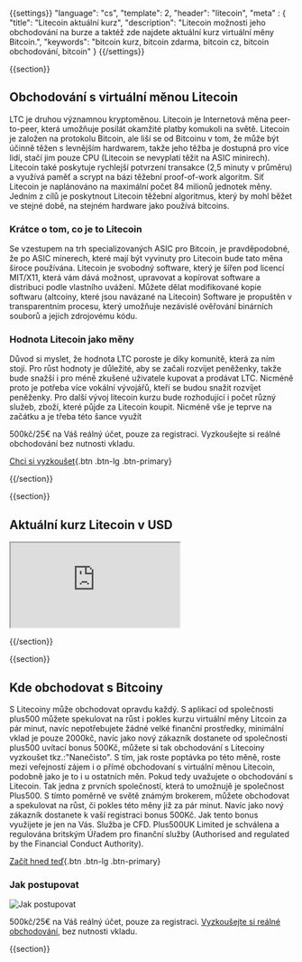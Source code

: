 {{settings}}
  "language": "cs",
  "template": 2,
  "header": "litecoin",
  "meta" : {
    "title": "Litecoin aktuální kurz",
    "description": "Litecoin možnosti jeho obchodování na burze a taktéž zde najdete aktuální kurz virtuální měny Bitcoin.",
    "keywords": "bitcoin kurz, bitcoin zdarma, bitcoin cz, bitcoin obchodování, bitcoin"
  }
{{/settings}}

{{section}}

## Obchodování s virtuální měnou Litecoin

LTC je druhou významnou kryptoměnou. Litecoin je Internetová měna peer-to-peer, která umožňuje posílát okamžité platby komukoli na světě. Litecoin je založen na protokolu Bitcoin, ale liší se od Bitcoinu v tom, že může být účinně těžen s levnějším hardwarem, takže jeho těžba je dostupná pro více lidí, stačí jim pouze CPU (Litecoin se nevyplatí těžit na ASIC minirech). Litecoin také poskytuje rychlejší potvrzení transakce (2,5 minuty v průměru) a využívá paměť a scrypt na bázi těžební proof-of-work algoritm. Síť Litecoin je naplánováno na maximální počet 84 milionů jednotek měny. Jedním z cílů je poskytnout Litecoin těžební algoritmus, který by mohl běžet ve stejné době, na stejném hardware jako používá bitcoins.

### Krátce o tom, co je to Litecoin

Se vzestupem na trh specializovaných ASIC pro Bitcoin, je pravděpodobné, že po ASIC minerech, které mají být vyvinuty pro Litecoin bude tato měna široce používána. Litecoin je svobodný software, který je šířen pod licencí MIT/X11, která vám dává možnost, upravovat a kopírovat software a distribuci podle vlastního uvážení. Můžete dělat modifikované kopie softwaru (altcoiny, které jsou navázané na Litecoin) Software je propuštěn v transparentním procesu, který umožňuje nezávislé ověřování binárních souborů a jejich zdrojovému kódu.

### Hodnota Litecoin jako měny

Důvod si myslet, že hodnota LTC poroste je díky komunitě, která za ním stojí. Pro růst hodnoty je důležité, aby se začali rozvíjet peněženky, takže bude snažší i pro méně zkušené uživatele kupovat a prodávat LTC. Nicméně proto je potřeba více vokální vývojářů, kteří se budou snažit rozvíjet peněženky. Pro další vývoj litecoin kurzu bude rozhodující i počet různý služeb, zboží, které půjde za Litecoin koupit. Nicméně vše je teprve na začátku a je třeba této šance využít

500kč/25€ na Váš reálný účet, pouze za registraci. Vyzkoušejte si reálné obchodování bez nutnosti vkladu.

[Chci si vyzkoušet](http://www.plus500.com/cs/StartTrading.aspx?id=66349&pl=2){.btn .btn-lg .btn-primary}

{{/section}}

{{section}}

## Aktuální kurz Litecoin v USD

<div class="container kurz">
<a href="http://www.plus500.com/cs/StartTrading.aspx?id=66349&tags=litecoin&pl=2"></a>
<a href="http://www.plus500.com/cs/StartTrading.aspx?id=66349&tags=litecoin&pl=2"></a>
<iframe src="http://marketools.plus500.com/Widgets/InstrumentChartContainer?hl=cs&cty=CZ&id=66349&tags=widg+chart+litecoin&pl=2&instSymb=LTCUSD"></iframe>
</div>

{{/section}}

{{section}}

## Kde obchodovat s Bitcoiny

S Litecoiny může obchodovat opravdu každý. S aplikací od společnosti plus500 můžete spekulovat na růst i pokles kurzu virtuální měny Litcoin za pár minut, navíc nepotřebujete žádné velké finanční prostředky, minimální vklad je pouze 2000kč, navíc jako nový zákazník dostanete od společnosti plus500 uvítací bonus 500Kč, můžete si tak obchodování s Litecoiny vyzkoušet tkz.:"Nanečisto". S tím, jak roste poptávka po této měně, roste mezi veřejností zájem i o přímé obchodovaní s virtuální měnou Litecoin, podobně jako je to i u ostatních měn. Pokud tedy uvažujete o obchodování s Litecoin. Tak jedna z prvních společností, která to umožnujě je společnost Plus500. S tímto poměrně ve světě známým brokerem, můžete obchodovat a spekulovat na růst, či pokles této měny již za pár minut. Navíc jako nový zákazník dostanete k vaší registraci bonus 500Kč. Jak tento bonus využijete je jen na Vás. Služba je CFD. Plus500UK Limited je schválena a regulována britským Úřadem pro finanční služby (Authorised and regulated by the Financial Conduct Authority).

[Začít hned teď](http://www.plus500.com/cs/StartTrading.aspx?id=66349&pl=2){.btn .btn-lg .btn-primary}

### Jak postupovat

![Jak postupovat](http://s8.postimg.org/n0o997q39/Plus500_Propagace.jpg)

500kč/25€ na Váš reálný účet, pouze za registraci. [Vyzkoušejte si reálné obchodování](http://www.plus500.com/cs/StartTrading.aspx?id=66349&pl=2), bez nutnosti vkladu.

{{section}}